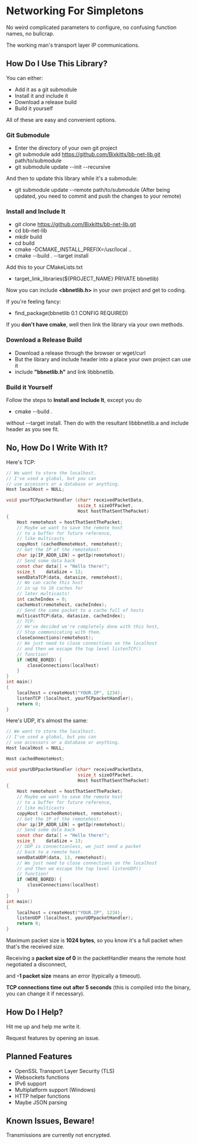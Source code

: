 # Networking For Simpletons
No weird complicated parameters to configure, no 
confusing function names, no bullcrap.

The working man's transport layer IP communications.

## How Do I Use This Library?
You can either:
- Add it as a git submodule
- Install it and include it
- Download a release build
- Build it yourself

All of these are easy and convenient options.

### Git Submodule
- Enter the directory of your own git project
- git submodule add https://github.com/Bixkitts/bb-net-lib.git path/to/submodule
- git submodule update --init --recursive

And then to update this library while it's a submodule:
- git submodule update --remote path/to/submodule
(After being updated, you need to commit and push the changes to your remote)

### Install and Include It
- git clone https://github.com/Bixkitts/bb-net-lib.git
- cd bb-net-lib
- mkdir build
- cd build
- cmake -DCMAKE_INSTALL_PREFIX=/usr/local ..
- cmake --build . --target install

Add this to your CMakeLists.txt
- target_link_libraries(${PROJECT_NAME} PRIVATE bbnetlib)

Now you can include <b><bbnetlib.h></b> in your own project and get to coding.


If you're feeling fancy:
- find_package(bbnetlib 0.1 CONFIG REQUIRED)

If you <b>don't have cmake</b>, well then link the library via your own methods.

### Download a Release Build
- Download a release through the browser or wget/curl
- But the library and include header into a place your own project can use it
- include <b>"bbnetlib.h"</b> and link libbbnetlib.

### Build it Yourself
Follow the steps to <b>Install and Include It</b>,
except you do
- cmake --build .

without --target install.
Then do with the resultant libbbnetlib.a and include header as you see fit.

## No, How Do I Write With It?
Here's TCP:
```c
// We want to store the localhost.
// I've used a global, but you can
// use accessors or a database or anything.
Host localHost = NULL;

void yourTCPpacketHandler (char* receivedPacketData, 
                           ssize_t sizeOfPacket, 
                           Host hostThatSentThePacket)
{
    Host remotehost = hostThatSentThePacket;
    // Maybe we want to save the remote host 
    // to a buffer for future reference,
    // like multicasts
    copyHost (cachedRemoteHost, remotehost);
    // Get the IP of the remotehost:
    char ip[IP_ADDR_LEN] = getIp(remotehost);
    // Send some data back
    const char data[] = "Hello there!";
    ssize_t    dataSize = 13;
    sendDataTCP(data, datasize, remotehost);
    // We can cache this host
    // in up to 16 caches for
    // later multicasts!
    int cacheIndex = 0;
    cacheHost(remotehost, cacheIndex);
    // Send the same packet to a cache full of hosts
    multicastTCP(data, datasize, cacheIndex);
    // TCP:
    // We've decided we're completely done with this host,
    // Stop communicating with them.
    closeConnections(remotehost);
    // We just need to close connections on the localhost
    // and then we escape the top level listenTCP()
    // function!
    if (WERE_BORED) {
        closeConnections(localhost)
    }
}
int main() 
{
    localhost = createHost("YOUR.IP", 1234);
    listenTCP (localhost, yourTCPpacketHandler);
    return 0;
}
```
Here's UDP, it's almost the same:
```c
// We want to store the localhost.
// I've used a global, but you can
// use accessors or a database or anything.
Host localHost = NULL;

Host cachedRemoteHost;

void yourUDPpacketHandler (char* receivedPacketData, 
                           ssize_t sizeOfPacket, 
                           Host hostThatSentThePacket)
{
    Host remotehost = hostThatSentThePacket;
    // Maybe we want to save the remote host 
    // to a buffer for future reference,
    // like multicasts
    copyHost (cachedRemoteHost, remotehost);
    // Get the IP of the remotehost:
    char ip[IP_ADDR_LEN] = getIp(remotehost);
    // Send some data back
    const char data[] = "Hello there!";
    ssize_t    dataSize = 13;
    // UDP is connectionless, we just send a packet
    // back to a remote host.
    sendDataUDP(data, 13, remotehost);
    // We just need to close connections on the localhost
    // and then we escape the top level listenUDP()
    // function!
    if (WERE_BORED) {
        closeConnections(localhost)
    }
}
int main() 
{
    localhost = createHost("YOUR.IP", 1234);
    listenUDP (localhost, yourUDPpacketHandler);
    return 0;
}
```

Maximum packet size is <b>1024 bytes</b>, so you know it's a full packet when that's the received size.

Receiving a <b>packet size of 0</b> in the packetHandler means the remote host negotiated a disconnect,

and <b>-1 packet size</b> means an error (typically a timeout).

<b>TCP connections time out after 5 seconds</b> (this is compiled into the binary, you can change it if necessary).

## How Do I Help?
Hit me up and help me write it.

Request features by opening an issue.

## Planned Features
- OpenSSL Transport Layer Security (TLS)
- Websockets functions
- IPv6 support
- Multiplatform support (Windows)
- HTTP helper functions
- Maybe JSON parsing

## Known Issues, Beware!
Transmissions are currently not encrypted.
